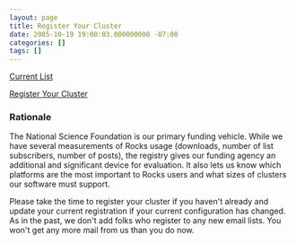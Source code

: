 ```yaml
---
layout: page
title: Register Your Cluster
date: 2005-10-19 19:00:03.000000000 -07:00
categories: []
tags: []
---
```


[Current List](/rocks-register/)

[Register Your Cluster](/rocks-register/insert.php)

### Rationale

The National Science Foundation is our primary funding vehicle. While we have several 
measurements of Rocks usage (downloads, number of list subscribers, number of posts), 
the registry gives our funding agency an additional and significant device for 
evaluation.  It also lets us know which platforms are the most important to Rocks 
users and what sizes of clusters our software must support.

Please take the time to register your cluster if you haven't already and update 
your current registration if your current configuration has changed.  As in the past,
we don't add folks who register to any new email lists. You won't get any more mail 
from us than you do now.

